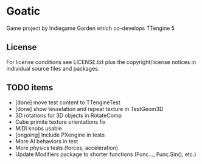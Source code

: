# Goatic
Game project by Indiegame Garden which co-develops TTengine 5

## License
For license conditions see LICENSE.txt plus the copyright/license 
notices in individual source files and packages.

## TODO items

- [done] move test content to TTengineTest
- [done] show tesselation and repeat texture in TestGeom3D
- 3D rotations for 3D objects in RotateComp
- Cube primite texture orientations fix
- MIDI knobs usable
- [ongoing] Include PXengine in tests
- More AI behaviors in test
- More physics tests (forces, acceleration)
- Update Modifiers package to shorter functions (Func..., Func.Sin(), etc.)
